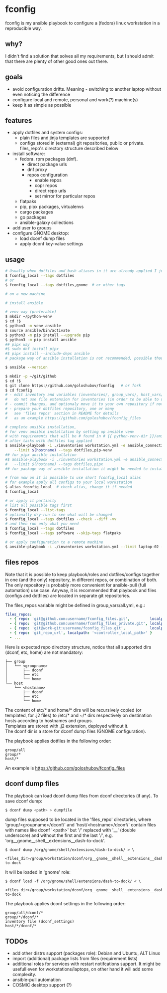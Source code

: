 # fconfig
fconfig is my ansible playbook to configure a (fedora) linux workstation in a reproducible way.

## why?
I didn't find a solution that solves all my requirements, but I should admit that there are plenty of other good ones out there.

## goals
- avoid configuration drifts. Meaning - switching to another laptop without even noticing the difference
- configure local and remote, personal and work(?) machine(s)
- keep it as simple as possible

## features
- apply dotfiles and system configs:
  - plain files and jinja templates are supported
  - configs stored in (external) git repositories, public or private. files_repo's directory structure described below
- install software:
  - fedora. rpm packages (dnf).
    - direct package urls
    - dnf proxy
    - repos configuration
      - enable repos
      - copr repos
      - direct repo urls
      - set mirror for particular repos
  - flatpaks
  - pip, pipx packages, virtualenvs
  - cargo packages
  - go packages
  - ansible-galaxy collections
- add user to groups
- configure GNOME desktop:
  - load dconf dump files
  - apply dconf key-value settings

## usage
```bash
# Usually when dotfiles and bash aliases in it are already applied I just run smth like this
$ fconfig_local --tags dotfiles
# or
$ fconfig_local --tags dotfiles,gnome  # or other tags
```

```bash
# on a new machine

# install ansible

# venv way (preferable)
$ mkdir ~/python-venv
$ cd !$
$ python3 -m venv ansible
$ source ansible/bin/activate
$ python3 -m pip install --upgrade pip
$ python3 -m pip install ansible
## pipx way
#$ sudo dnf install pipx
#$ pipx install --include-deps ansible
# package way of ansible installation is not recommended, possible though

$ ansible --version

$ mkdir -p ~/git/github
$ cd !$
$ git clone https://github.com/goloshubov/fconfig   # or fork
$ cd fconfig
# - edit inventory and variables (inventories/, group_vars/, host_vars/),
#   do not use file extension for inventories (in order to be able to use the whole directory)
# - commit changes, and optionaly move it to your own repository if not already
# - prepare your dotfiles repository, one or many
#   see 'files repos' section in README for details
#   as an example https://github.com/goloshubov/fconfig_files

# complete ansible installation,
# for venv ansible installation by setting up ansible venv
# with requirements that will be # found in # {{ python-venv-dir }}/ansible.requirements.txt
# after tasks with dotfiles tag applied
$ ansible-playbook -i ./inventories workstation.yml -e ansible_connection=local \
    --limit $(hostname) --tags dotfiles,pip-venv
## for pipx ansible installation
#$ ansible-playbook -i ./inventories workstation.yml -e ansible_connection=local \
#   --limit $(hostname) --tags dotfiles,pipx
## for package way of ansible installation it might be needed to install additionall dependencies

# from now on it is possible to use short fconfig_local alias
# for example apply all configs to your local workstation
$ alias fconfig_local  # check alias, change it if needed
$ fconfig_local

# or apply it partially
# list all possible tags first
$ fconfig_local --list-tags
# optionally dry-run to see what will be changed
$ fconfig_local --tags dotfiles --check --diff -vv
# and then run only what you need
$ fconfig_local --tags dotfiles
$ fconfig_local --tags software --skip-tags flatpaks

# or apply configuration to a remote machine
$ ansible-playbook -i ./inventories workstation.yml --limit laptop-02 --tags dotfiles
```

## files repos
Note that it is possible to keep playbook/roles and dotfiles/configs together in one (and the only) repository, in different repos, or combination of both.
The only repository is probably more convenient for ansible-pull (full automation) use case. Anyway, it is recommended that playbook and files (configs and dotfiles) are located in separate git repositories.

The files_repos variable might be defined in group_vars/all.yml, e.g.:

```yaml
files_repos:
  - { repo: 'git@github.com:username/fconfig_files.git',         localpath: '~/git/github/fconfig_files' }
  - { repo: 'git@github.com:username/fconfig_files_private.git', localpath: '~/git/github/fconfig_files_private' }
  - { repo: 'git@work-git:username/fconfig_files.git',           localpath: '~/git/work/fconfig_files' }
  - { repo: 'git_repo_url', localpath: '<controller_local_path>' }
  - ...
```

Here is expected repo directory structure, notice that all supported dirs (dconf, etc, home) are not mandatory:
```
├── group
│   └── <groupname>
│       ├── dconf
│       ├── etc
│       └── home
└── host
    └── <hostname>
        ├── dconf
        ├── etc
        └── home
```
The content of etc/* and home/* dirs will be recursively copied (or templated, for .j2 files) to /etc/* and ~/* dirs respectively on destination hosts according to hostnames and groups.\
Templates are stored with .j2 extension, deployed without it.\
The dconf dir is a store for dconf dump files (GNOME configuration).

The playbook applies dotfiles in the following order:
```
group/all
group/*
host/*
```
An example is https://github.com/goloshubov/fconfig_files

## dconf dump files

The playbook can load dconf dump files from dconf directories (if any). To save dconf dump:
```bash
$ dconf dump <path> > dumpfile
```
dump files supposed to be located in the 'files_repo' directories, where 'group/\<groupname\>/dconf/' and 'host/\<hostname\>/dconf/' contain files with names like dconf '\<path\>' but '/' replaced with '__' (double underscore) and without the first and the last '/'\, e.g. 'org__gnome__shell__extensions__dash-to-dock'.
```
$ dconf dump /org/gnome/shell/extensions/dash-to-dock/ > \
  <files_dir>/group/workstation/dconf/org__gnome__shell__extensions__dash-to-dock
```
It will be loaded in 'gnome' role:
```
$ dconf load -f /org/gnome/shell/extensions/dash-to-dock/ < \
  <files_dir>/group/workstation/dconf/org__gnome__shell__extensions__dash-to-dock
```
The playbook applies dconf settings in the following order:
```
group/all/dconf/*
group/*/dconf/*
inventory file (dconf_settings)
host/*/dconf/*
```

## TODOs
- add other distrs support (packages role): Debian and Ubuntu, ALT Linux
- import (additional) package lists from files (requirement lists)
- additional roles for services with restart notifcations support. It might be usefull even for workstations/laptops, on other hand it will add some complexity.
- ansible-pull automation
- COSMIC desktop support (?)

